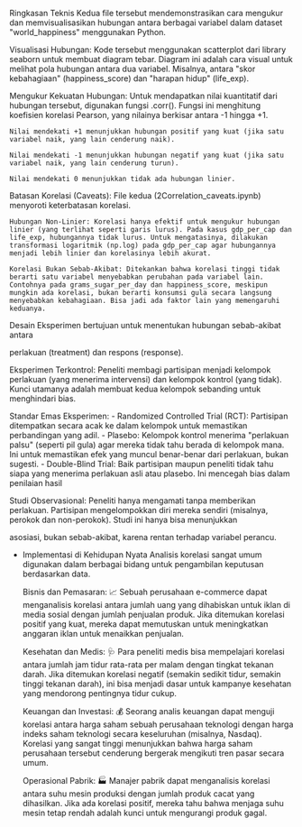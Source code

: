 Ringkasan Teknis
Kedua file tersebut mendemonstrasikan cara mengukur dan memvisualisasikan hubungan antara berbagai variabel dalam dataset "world_happiness" menggunakan Python.

Visualisasi Hubungan: Kode tersebut menggunakan scatterplot dari library seaborn untuk membuat diagram tebar. Diagram ini adalah cara visual untuk melihat pola hubungan antara dua variabel. Misalnya, antara "skor kebahagiaan" (happiness_score) dan "harapan hidup" (life_exp).

Mengukur Kekuatan Hubungan: Untuk mendapatkan nilai kuantitatif dari hubungan tersebut, digunakan fungsi .corr(). Fungsi ini menghitung koefisien korelasi Pearson, yang nilainya berkisar antara -1 hingga +1.

    Nilai mendekati +1 menunjukkan hubungan positif yang kuat (jika satu variabel naik, yang lain cenderung naik).

    Nilai mendekati -1 menunjukkan hubungan negatif yang kuat (jika satu variabel naik, yang lain cenderung turun).

    Nilai mendekati 0 menunjukkan tidak ada hubungan linier.

Batasan Korelasi (Caveats): File kedua (2Correlation_caveats.ipynb) menyoroti keterbatasan korelasi.

    Hubungan Non-Linier: Korelasi hanya efektif untuk mengukur hubungan linier (yang terlihat seperti garis lurus). Pada kasus gdp_per_cap dan life_exp, hubungannya tidak lurus. Untuk mengatasinya, dilakukan transformasi logaritmik (np.log) pada gdp_per_cap agar hubungannya menjadi lebih linier dan korelasinya lebih akurat.

    Korelasi Bukan Sebab-Akibat: Ditekankan bahwa korelasi tinggi tidak berarti satu variabel menyebabkan perubahan pada variabel lain. Contohnya pada grams_sugar_per_day dan happiness_score, meskipun mungkin ada korelasi, bukan berarti konsumsi gula secara langsung menyebabkan kebahagiaan. Bisa jadi ada faktor lain yang memengaruhi keduanya.


Desain Eksperimen
bertujuan untuk menentukan hubungan sebab-akibat antara 

perlakuan (treatment) dan respons (response).

Eksperimen Terkontrol: Peneliti membagi partisipan menjadi kelompok perlakuan (yang menerima intervensi) dan kelompok kontrol (yang tidak). Kunci utamanya adalah membuat kedua kelompok sebanding untuk menghindari bias.

Standar Emas Eksperimen:
    - Randomized Controlled Trial (RCT): Partisipan ditempatkan secara acak ke dalam kelompok untuk memastikan perbandingan yang adil.
    - Plasebo: Kelompok kontrol menerima "perlakuan palsu" (seperti pil gula) agar mereka tidak tahu berada di kelompok mana. Ini untuk memastikan efek yang muncul benar-benar dari perlakuan, bukan sugesti.
    - Double-Blind Trial: Baik partisipan maupun peneliti tidak tahu siapa yang menerima perlakuan asli atau plasebo. Ini mencegah bias dalam penilaian hasil

Studi Observasional: Peneliti hanya mengamati tanpa memberikan perlakuan. Partisipan mengelompokkan diri mereka sendiri (misalnya, perokok dan non-perokok). Studi ini hanya bisa menunjukkan

asosiasi, bukan sebab-akibat, karena rentan terhadap variabel perancu.







- Implementasi di Kehidupan Nyata
Analisis korelasi sangat umum digunakan dalam berbagai bidang untuk pengambilan keputusan berdasarkan data.

    Bisnis dan Pemasaran: 📈 Sebuah perusahaan e-commerce dapat menganalisis korelasi antara jumlah uang yang dihabiskan untuk iklan di media sosial dengan jumlah penjualan produk. Jika ditemukan korelasi positif yang kuat, mereka dapat memutuskan untuk meningkatkan anggaran iklan untuk menaikkan penjualan.

    Kesehatan dan Medis: 🩺 Para peneliti medis bisa mempelajari korelasi antara jumlah jam tidur rata-rata per malam dengan tingkat tekanan darah. Jika ditemukan korelasi negatif (semakin sedikit tidur, semakin tinggi tekanan darah), ini bisa menjadi dasar untuk kampanye kesehatan yang mendorong pentingnya tidur cukup.

    Keuangan dan Investasi: 💰 Seorang analis keuangan dapat menguji korelasi antara harga saham sebuah perusahaan teknologi dengan harga indeks saham teknologi secara keseluruhan (misalnya, Nasdaq). Korelasi yang sangat tinggi menunjukkan bahwa harga saham perusahaan tersebut cenderung bergerak mengikuti tren pasar secara umum.

    Operasional Pabrik: 🏭 Manajer pabrik dapat menganalisis korelasi antara suhu mesin produksi dengan jumlah produk cacat yang dihasilkan. Jika ada korelasi positif, mereka tahu bahwa menjaga suhu mesin tetap rendah adalah kunci untuk mengurangi produk gagal.